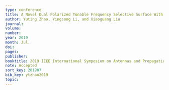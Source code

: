 ```yaml
---
type: conference
title: A Novel Dual Polarized Tunable Frequency Selective Surface With Varactors
author: Yuting Zhao, Yingsong Li, and Xiaoguang Liu
journal:
volume:
number:
year: 2019
month: Jul.
doi:
pages:
publisher:
booktitle: 2019 IEEE International Symposium on Antennas and Propagation & USNC/URSI National Radio Science Meeting
note: Accepted
sort_key: 201907
bib_key: ytzhao2019
topic:
---
```

